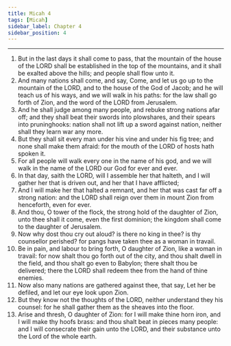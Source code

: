 ```yaml
---
title: Micah 4
tags: [Micah]
sidebar_label: Chapter 4
sidebar_position: 4
---
```


---
1. But in the last days it shall come to pass, that the mountain of the house of the LORD shall be established in the top of the mountains, and it shall be exalted above the hills; and people shall flow unto it.
2. And many nations shall come, and say, Come, and let us go up to the mountain of the LORD, and to the house of the God of Jacob; and he will teach us of his ways, and we will walk in his paths: for the law shall go forth of Zion, and the word of the LORD from Jerusalem.
3. And he shall judge among many people, and rebuke strong nations afar off; and they shall beat their swords into plowshares, and their spears into pruninghooks: nation shall not lift up a sword against nation, neither shall they learn war any more.
4. But they shall sit every man under his vine and under his fig tree; and none shall make them afraid: for the mouth of the LORD of hosts hath spoken it.
5. For all people will walk every one in the name of his god, and we will walk in the name of the LORD our God for ever and ever.
6. In that day, saith the LORD, will I assemble her that halteth, and I will gather her that is driven out, and her that I have afflicted;
7. And I will make her that halted a remnant, and her that was cast far off a strong nation: and the LORD shall reign over them in mount Zion from henceforth, even for ever.
8. And thou, O tower of the flock, the strong hold of the daughter of Zion, unto thee shall it come, even the first dominion; the kingdom shall come to the daughter of Jerusalem.
9. Now why dost thou cry out aloud? is there no king in thee? is thy counsellor perished? for pangs have taken thee as a woman in travail.
10. Be in pain, and labour to bring forth, O daughter of Zion, like a woman in travail: for now shalt thou go forth out of the city, and thou shalt dwell in the field, and thou shalt go even to Babylon; there shalt thou be delivered; there the LORD shall redeem thee from the hand of thine enemies.
11. Now also many nations are gathered against thee, that say, Let her be defiled, and let our eye look upon Zion.
12. But they know not the thoughts of the LORD, neither understand they his counsel: for he shall gather them as the sheaves into the floor.
13. Arise and thresh, O daughter of Zion: for I will make thine horn iron, and I will make thy hoofs brass: and thou shalt beat in pieces many people: and I will consecrate their gain unto the LORD, and their substance unto the Lord of the whole earth.